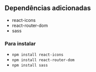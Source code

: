## Dependências adicionadas

- react-icons
- react-router-dom
- sass

### Para instalar

- `npm install react-icons`
- `npm install react-router-dom`
- `npm install sass`
